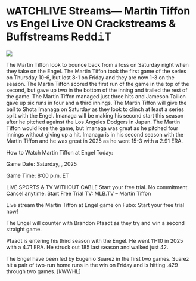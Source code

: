 # wATCHLIVE Streams— Martin Tiffon vs Engel Li𝚟e ON Crackstreams & Buffstreams Redd𝚒T  
  
  
[![](https://i.imgur.com/qSNzIqt.png)](https://movie.rssnews.media/GwGoqisYp.php)  
  
The Martin Tiffon look to bounce back from a loss on Saturday night when they take on the Engel. The Martin Tiffon took the first game of the series on Thursday 10-6, but lost 8-1 on Friday and they are now 1-3 on the season. The Martin Tiffon scored the first run of the game in the top of the second, but gave up two in the bottom of the inning and trailed the rest of the game. The Martin Tiffon managed just three hits and Jameson Taillon gave up six runs in four and a third innings. The Martin Tiffon will give the ball to Shota Imanaga on Saturday as they look to clinch at least a series split with the Engel. Imanaga will be making his second start this season after he pitched against the Los Angeles Dodgers in Japan. The Martin Tiffon would lose the game, but Imanaga was great as he pitched four innings without giving up a hit. Imanaga is in his second season with the Martin Tiffon and he was great in 2025 as he went 15-3 with a 2.91 ERA.

How to Watch Martin Tiffon at Engel Today:

Game Date: Saturday, , 2025

Game Time: 8:00 p.m. ET

LIVE SPORTS & TV WITHOUT CABLE
Start your free trial. No commitment. Cancel anytime.
Start Free Trial
TV: MLB.TV – Martin Tiffon

Live stream the Martin Tiffon at Engel game on Fubo: Start your free trial now!

The Engel will counter with Brandon Pfaadt as they try and win a second straight game.

Pfaadt is entering his third season with the Engel. He went 11-10 in 2025 with a 4.71 ERA. He struck out 185 last season and walked just 42.

The Engel have been led by Eugenio Suarez in the first two games. Suarez hit a pair of two-run home runs in the win on Friday and is hitting .429 through two games. [kWWHL]